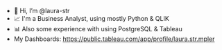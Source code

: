 - 👋 Hi, I’m @laura-str
- 📈 I'm a Business Analyst, using mostly Python & QLIK
- 📊 Also some experience with using PostgreSQL & Tableau
- My Dashboards: https://public.tableau.com/app/profile/laura.str.mpler
